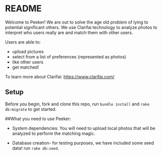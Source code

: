 # README

Welcome to Peeker! We are out to solve the age old problem of lying to potential significant others. We use Clarifai technology to analyze photos to interpret who users really are and match them with other users.

Users are able to:
+ upload pictures
+ select from a list of preferences (represented as photos)
+ like other users
+ get matched!

To learn more about Clarifai: https://www.clarifai.com/

## Setup

Before you begin, fork and clone this repo, run `bundle install` and `rake db:migrate` to get started.


##What you need to use Peeker:

* System dependencies: You will need to upload local photos that will be analyzed to perform the matching magic.  

* Database creation- for testing purposes, we have included some seed data!
run `rake db:seed`.
